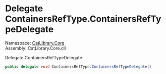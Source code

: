 ﻿# <a id="CatLibrary_Core_ContainersRefType_ContainersRefTypeDelegate"></a> Delegate ContainersRefType.ContainersRefTypeDelegate

Namespace: [CatLibrary.Core](CatLibrary.Core.md)  
Assembly: CatLibrary.Core.dll  

Delegate ContainersRefTypeDelegate

```csharp
public delegate void ContainersRefType.ContainersRefTypeDelegate()
```


